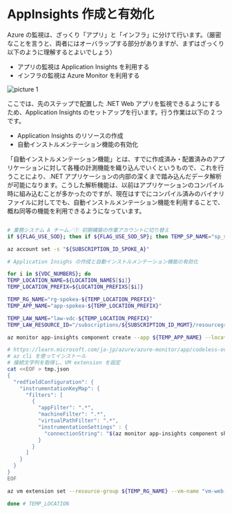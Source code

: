 # AppInsights 作成と有効化

Azure の監視は、ざっくり「アプリ」と「インフラ」に分けて行います。（厳密なことを言うと、両者にはオーバラップする部分がありますが、まずはざっくり以下のように理解するとよいでしょう）

- アプリの監視は Application Insights を利用する
- インフラの監視は Azure Monitor を利用する

![picture 1](./images/843d40115e791e5407316e8c05bc2eea193448a5f092f95f781bbd12a3ba95ec.png)  

ここでは、先のステップで配置した .NET Web アプリを監視できるようにするため、Application Insights のセットアップを行います。行う作業は以下の 2 つです。

- Application Insights のリソースの作成
- 自動インストルメンテーション機能の有効化

「自動インストルメンテーション機能」とは、すでに作成済み・配置済みのアプリケーションに対して各種の計測機能を織り込んでいくというもので、これを行うことにより、.NET アプリケーションの内部の深くまで踏み込んだデータ解析が可能になります。こうした解析機能は、以前はアプリケーションのコンパイル時に組み込むことが多かったのですが、現在はすでにコンパイル済みのバイナリファイルに対してでも、自動インストルメンテーション機能を利用することで、概ね同等の機能を利用できるようになっています。

```bash

# 業務システム A チーム／① 初期構築の作業アカウントに切り替え
if ${FLAG_USE_SOD}; then if ${FLAG_USE_SOD_SP}; then TEMP_SP_NAME="sp_spokea_dev"; az login --service-principal --username ${SP_APP_IDS[${TEMP_SP_NAME}]} --password ${SP_PWDS[${TEMP_SP_NAME}]} --tenant ${PRIMARY_DOMAIN_NAME} --allow-no-subscriptions; else az account clear; az login -u "user_spokea_dev@${PRIMARY_DOMAIN_NAME}" -p "${ADMIN_PASSWORD}"; fi; fi

az account set -s "${SUBSCRIPTION_ID_SPOKE_A}"

# Application Insighs の作成と自動インストルメンテーション機能の有効化

for i in ${VDC_NUMBERS}; do
TEMP_LOCATION_NAME=${LOCATION_NAMES[$i]}
TEMP_LOCATION_PREFIX=${LOCATION_PREFIXS[$i]}

TEMP_RG_NAME="rg-spokea-${TEMP_LOCATION_PREFIX}"
TEMP_APP_NAME="app-spokea-${TEMP_LOCATION_PREFIX}"

TEMP_LAW_NAME="law-vdc-${TEMP_LOCATION_PREFIX}"
TEMP_LAW_RESOURCE_ID="/subscriptions/${SUBSCRIPTION_ID_MGMT}/resourcegroups/rg-vdc-${TEMP_LOCATION_PREFIX}/providers/microsoft.operationalinsights/workspaces/${TEMP_LAW_NAME}"

az monitor app-insights component create --app ${TEMP_APP_NAME} --location ${TEMP_LOCATION_NAME} --kind web --resource-group ${TEMP_RG_NAME} --workspace ${TEMP_LAW_RESOURCE_ID}

# https://learn.microsoft.com/ja-jp/azure/azure-monitor/app/codeless-overview
# az cli を使ってインストール
# 接続文字列を取得し、VM extension を設定
cat <<EOF > tmp.json
{
  "redfieldConfiguration": {
    "instrumentationKeyMap": {
      "filters": [
        {
          "appFilter": ".*",
          "machineFilter": ".*",
          "virtualPathFilter": ".*",
          "instrumentationSettings" : {
            "connectionString": "$(az monitor app-insights component show --resource-group ${TEMP_RG_NAME} --app ${TEMP_APP_NAME} --query connectionString -o tsv)"
          }
        }
      ]
    }
  }
}
EOF

az vm extension set --resource-group ${TEMP_RG_NAME} --vm-name "vm-web-${TEMP_LOCATION_PREFIX}" --name "ApplicationMonitoringWindows" --publisher "Microsoft.Azure.Diagnostics" --version 2.8 --settings tmp.json --protected-settings '{}'

done # TEMP_LOCATION

```

